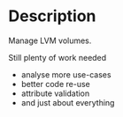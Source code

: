 # Description

Manage LVM volumes.

Still plenty of work needed
* analyse more use-cases
* better code re-use
* attribute validation
* and just about everything

